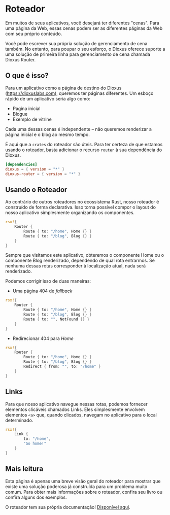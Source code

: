# Roteador

Em muitos de seus aplicativos, você desejará ter diferentes "cenas". Para uma página da Web, essas cenas podem ser as diferentes páginas da Web com seu próprio conteúdo.

Você pode escrever sua própria solução de gerenciamento de cena também. No entanto, para poupar o seu esforço, o Dioxus oferece suporte a uma solução de primeira linha para gerenciamento de cena chamada Dioxus Router.

## O que é isso?

Para um aplicativo como a página de destino do Dioxus (https://dioxuslabs.com), queremos ter páginas diferentes. Um esboço rápido de um aplicativo seria algo como:

- Pagina inicial
- Blogue
- Exemplo de vitrine

Cada uma dessas cenas é independente – não queremos renderizar a página inicial e o blog ao mesmo tempo.

É aqui que a `crates` do roteador são úteis. Para ter certeza de que estamos usando o roteador, basta adicionar o recurso `router` à sua dependência do Dioxus.

```toml
[dependencies]
dioxus = { version = "*" }
dioxus-router = { version = "*" }
```

## Usando o Roteador

Ao contrário de outros roteadores no ecossistema Rust, nosso roteador é construído de forma declarativa. Isso torna possível compor o layout do nosso aplicativo simplesmente organizando os componentes.

```rust
rsx!{
    Router {
        Route { to: "/home", Home {} }
        Route { to: "/blog", Blog {} }
    }
}
```

Sempre que visitamos este aplicativo, obteremos o componente Home ou o componente Blog renderizado, dependendo de qual rota entrarmos. Se nenhuma dessas rotas corresponder à localização atual, nada será renderizado.

Podemos corrigir isso de duas maneiras:

- Uma página 404 de _fallback_

```rust
rsx!{
    Router {
        Route { to: "/home", Home {} }
        Route { to: "/blog", Blog {} }
        Route { to: "", NotFound {} }
    }
}
```

- Redirecionar 404 para _Home_

```rust
rsx!{
    Router {
        Route { to: "/home", Home {} }
        Route { to: "/blog", Blog {} }
        Redirect { from: "", to: "/home" }
    }
}
```

## Links

Para que nosso aplicativo navegue nessas rotas, podemos fornecer elementos clicáveis chamados Links. Eles simplesmente envolvem elementos `<a>` que, quando clicados, navegam no aplicativo para o local determinado.

```rust
rsx!{
    Link {
        to: "/home",
        "Go home!"
    }
}
```

## Mais leitura

Esta página é apenas uma breve visão geral do roteador para mostrar que existe uma solução poderosa já construída para um problema muito comum. Para obter mais informações sobre o roteador, confira seu livro ou confira alguns dos exemplos.

O roteador tem sua própria documentação! [Disponível aqui](https://dioxuslabs.com/router/guide/).

